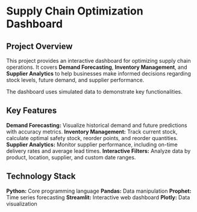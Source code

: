 # Supply Chain Optimization Dashboard

## Project Overview

This project provides an interactive dashboard for optimizing supply chain operations. It covers **Demand Forecasting**, **Inventory Management**, and **Supplier Analytics** to help businesses make informed decisions regarding stock levels, future demand, and supplier performance.

The dashboard uses simulated data to demonstrate key functionalities.

## Key Features

**Demand Forecasting:** Visualize historical demand and future predictions with accuracy metrics.
**Inventory Management:** Track current stock, calculate optimal safety stock, reorder points, and reorder quantities.
**Supplier Analytics:** Monitor supplier performance, including on-time delivery rates and average lead times.
**Interactive Filters:** Analyze data by product, location, supplier, and custom date ranges.

## Technology Stack

**Python:** Core programming language
**Pandas:** Data manipulation
**Prophet:** Time series forecasting
**Streamlit:** Interactive web dashboard
**Plotly:** Data visualization

